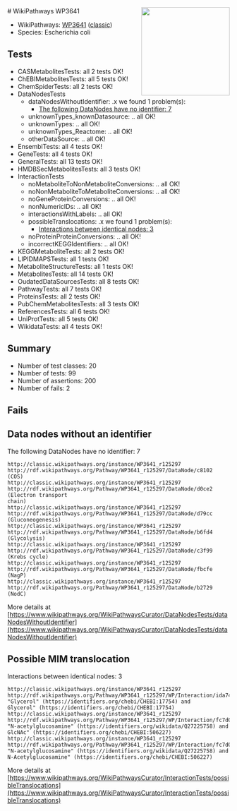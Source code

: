 <img style="float: right; width: 200px" src="https://upload.wikimedia.org/wikipedia/commons/thumb/8/83/Wplogo_with_text_500.png/640px-Wplogo_with_text_500.png" />
# WikiPathways WP3641

* WikiPathways: [WP3641](https://wikipathways.org/pathways/WP3641) ([classic](https://classic.wikipathways.org/instance/WP3641))
* Species: Escherichia coli
## Tests
* CASMetabolitesTests: all 2 tests OK!
* ChEBIMetabolitesTests: all 5 tests OK!
* ChemSpiderTests: all 2 tests OK!
* DataNodesTests
    * dataNodesWithoutIdentifier: .x we found 1 problem(s):
        * [The following DataNodes have no identifier: 7](#d2d32fa6)
    * unknownTypes_knownDatasource: .. all OK!
    * unknownTypes: .. all OK!
    * unknownTypes_Reactome: .. all OK!
    * otherDataSource: .. all OK!
* EnsemblTests: all 4 tests OK!
* GeneTests: all 4 tests OK!
* GeneralTests: all 13 tests OK!
* HMDBSecMetabolitesTests: all 3 tests OK!
* InteractionTests
    * noMetaboliteToNonMetaboliteConversions: .. all OK!
    * noNonMetaboliteToMetaboliteConversions: .. all OK!
    * noGeneProteinConversions: .. all OK!
    * nonNumericIDs: .. all OK!
    * interactionsWithLabels: .. all OK!
    * possibleTranslocations: .x we found 1 problem(s):
        * [Interactions between identical nodes: 3](#1c118208)
    * noProteinProteinConversions: .. all OK!
    * incorrectKEGGIdentifiers: .. all OK!
* KEGGMetaboliteTests: all 2 tests OK!
* LIPIDMAPSTests: all 1 tests OK!
* MetaboliteStructureTests: all 1 tests OK!
* MetabolitesTests: all 14 tests OK!
* OudatedDataSourcesTests: all 8 tests OK!
* PathwayTests: all 7 tests OK!
* ProteinsTests: all 2 tests OK!
* PubChemMetabolitesTests: all 3 tests OK!
* ReferencesTests: all 6 tests OK!
* UniProtTests: all 5 tests OK!
* WikidataTests: all 4 tests OK!


## Summary

* Number of test classes: 20
* Number of tests: 99
* Number of assertions: 200
* Number of fails: 2

## Fails

<a name="d2d32fa6" />

## Data nodes without an identifier

The following DataNodes have no identifier: 7
```
http://classic.wikipathways.org/instance/WP3641_r125297 http://rdf.wikipathways.org/Pathway/WP3641_r125297/DataNode/c8102 (COS)
http://classic.wikipathways.org/instance/WP3641_r125297 http://rdf.wikipathways.org/Pathway/WP3641_r125297/DataNode/d0ce2 (Electron transport 
chain)
http://classic.wikipathways.org/instance/WP3641_r125297 http://rdf.wikipathways.org/Pathway/WP3641_r125297/DataNode/d79cc (Gluconeogenesis)
http://classic.wikipathways.org/instance/WP3641_r125297 http://rdf.wikipathways.org/Pathway/WP3641_r125297/DataNode/b6fd4 (Glycolysis)
http://classic.wikipathways.org/instance/WP3641_r125297 http://rdf.wikipathways.org/Pathway/WP3641_r125297/DataNode/c3f99 (Krebs cycle)
http://classic.wikipathways.org/instance/WP3641_r125297 http://rdf.wikipathways.org/Pathway/WP3641_r125297/DataNode/fbcfe (NagP)
http://classic.wikipathways.org/instance/WP3641_r125297 http://rdf.wikipathways.org/Pathway/WP3641_r125297/DataNode/b2729 (NodC)
```

More details at [https://www.wikipathways.org/WikiPathwaysCurator/DataNodesTests/dataNodesWithoutIdentifier](https://www.wikipathways.org/WikiPathwaysCurator/DataNodesTests/dataNodesWithoutIdentifier)

<a name="1c118208" />

## Possible MIM translocation

Interactions between identical nodes: 3
```
http://classic.wikipathways.org/instance/WP3641_r125297 http://rdf.wikipathways.org/Pathway/WP3641_r125297/WP/Interaction/ida74682dc "Glycerol" (https://identifiers.org/chebi/CHEBI:17754) and 
Glycerol" (https://identifiers.org/chebi/CHEBI:17754)
http://classic.wikipathways.org/instance/WP3641_r125297 http://rdf.wikipathways.org/Pathway/WP3641_r125297/WP/Interaction/fc7d0 "N-acetylglucosamine" (https://identifiers.org/wikidata/Q27225758) and 
GlcNAc" (https://identifiers.org/chebi/CHEBI:506227)
http://classic.wikipathways.org/instance/WP3641_r125297 http://rdf.wikipathways.org/Pathway/WP3641_r125297/WP/Interaction/fc7d0 "N-acetylglucosamine" (https://identifiers.org/wikidata/Q27225758) and 
N-Acetylglucosamine" (https://identifiers.org/chebi/CHEBI:506227)
```

More details at [https://www.wikipathways.org/WikiPathwaysCurator/InteractionTests/possibleTranslocations](https://www.wikipathways.org/WikiPathwaysCurator/InteractionTests/possibleTranslocations)

